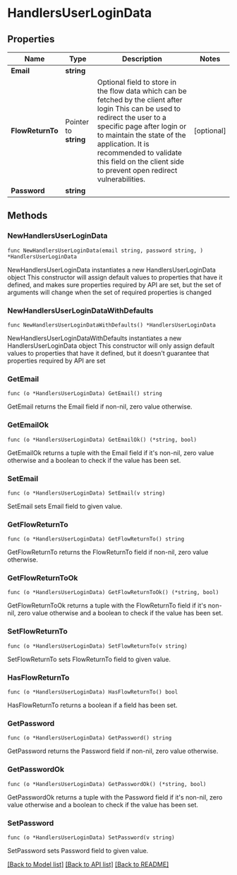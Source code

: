 # HandlersUserLoginData

## Properties

Name | Type | Description | Notes
------------ | ------------- | ------------- | -------------
**Email** | **string** |  | 
**FlowReturnTo** | Pointer to **string** | Optional field to store in the flow data which can be fetched by the client after login This can be used to redirect the user to a specific page after login or to maintain the state of the application. It is recommended to validate this field on the client side to prevent open redirect vulnerabilities. | [optional] 
**Password** | **string** |  | 

## Methods

### NewHandlersUserLoginData

`func NewHandlersUserLoginData(email string, password string, ) *HandlersUserLoginData`

NewHandlersUserLoginData instantiates a new HandlersUserLoginData object
This constructor will assign default values to properties that have it defined,
and makes sure properties required by API are set, but the set of arguments
will change when the set of required properties is changed

### NewHandlersUserLoginDataWithDefaults

`func NewHandlersUserLoginDataWithDefaults() *HandlersUserLoginData`

NewHandlersUserLoginDataWithDefaults instantiates a new HandlersUserLoginData object
This constructor will only assign default values to properties that have it defined,
but it doesn't guarantee that properties required by API are set

### GetEmail

`func (o *HandlersUserLoginData) GetEmail() string`

GetEmail returns the Email field if non-nil, zero value otherwise.

### GetEmailOk

`func (o *HandlersUserLoginData) GetEmailOk() (*string, bool)`

GetEmailOk returns a tuple with the Email field if it's non-nil, zero value otherwise
and a boolean to check if the value has been set.

### SetEmail

`func (o *HandlersUserLoginData) SetEmail(v string)`

SetEmail sets Email field to given value.


### GetFlowReturnTo

`func (o *HandlersUserLoginData) GetFlowReturnTo() string`

GetFlowReturnTo returns the FlowReturnTo field if non-nil, zero value otherwise.

### GetFlowReturnToOk

`func (o *HandlersUserLoginData) GetFlowReturnToOk() (*string, bool)`

GetFlowReturnToOk returns a tuple with the FlowReturnTo field if it's non-nil, zero value otherwise
and a boolean to check if the value has been set.

### SetFlowReturnTo

`func (o *HandlersUserLoginData) SetFlowReturnTo(v string)`

SetFlowReturnTo sets FlowReturnTo field to given value.

### HasFlowReturnTo

`func (o *HandlersUserLoginData) HasFlowReturnTo() bool`

HasFlowReturnTo returns a boolean if a field has been set.

### GetPassword

`func (o *HandlersUserLoginData) GetPassword() string`

GetPassword returns the Password field if non-nil, zero value otherwise.

### GetPasswordOk

`func (o *HandlersUserLoginData) GetPasswordOk() (*string, bool)`

GetPasswordOk returns a tuple with the Password field if it's non-nil, zero value otherwise
and a boolean to check if the value has been set.

### SetPassword

`func (o *HandlersUserLoginData) SetPassword(v string)`

SetPassword sets Password field to given value.



[[Back to Model list]](../README.md#documentation-for-models) [[Back to API list]](../README.md#documentation-for-api-endpoints) [[Back to README]](../README.md)


